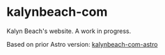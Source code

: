 # kalynbeach-com

Kalyn Beach's website. A work in progress.

Based on prior Astro version: [kalynbeach-com-astro](https://github.com/kalynbeach/kalynbeach-com-astro)